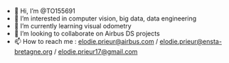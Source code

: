 - 👋 Hi, I’m @TO155691
- 👀 I’m interested in computer vision, big data, data engineering
- 🌱 I’m currently learning visual odometry
- 💞️ I’m looking to collaborate on Airbus DS projects
- 📫 How to reach me : elodie.prieur@airbus.com / elodie.prieur@ensta-bretagne.org / elodie.prieur17@gmail.com

<!---
TO155691/TO155691 is a ✨ special ✨ repository because its `README.md` (this file) appears on your GitHub profile.
You can click the Preview link to take a look at your changes.
--->
